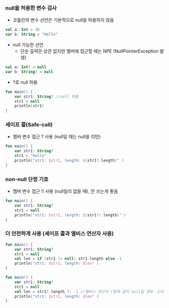 ### null을 허용한 변수 검사

- 코틀린의 변수 선언은 기본적으로 null을 허용하지 않음

~~~kotlin
val a: Int = 30
var b: String = "Hello"
~~~

- null 가능한 선언
  - 단순 출력은 상관 없지만 멤버에 접근할 때는 NPE (NullPointerException 발생)

~~~kotlin
val a: Int? = null
var b: String? = null
~~~



- ?로 null 허용

~~~kotlin
fun main() {
    var str1: String? //null 허용
    str1 = null
    println(str1)
}
~~~



### 세이프 콜(Safe-call)

- 멤버 변수 접근 ? 사용 (null일 때는 null을 리턴)

~~~kotlin
fun main() {
    var str1: String?
    str1 = "hello"
    println("str1: $str1, length: ${str1?.length}" )
}
~~~



### non-null 단정 기호

- 멤버 변수 접근 !! 사용 (null일리 없을 때), 안 쓰는게 좋음

~~~kotlin
fun main() {
    var str1: String?
    str1 = null
    println("str1: $str1, length: ${str1!!.length}" )
}
~~~



### 더 안전하게 사용 (세이프 콜과 엘비스 연산자 사용)

~~~kotlin
fun main() {
    var str1: String?
    str1 = null
    val len = if (str1 != null) str1.length else -1
    println("str1: $str1, length: $len" )
}
~~~

~~~kotlin
fun main() {
    var str1: String?
    str1 = null
    val len = str1?.length ?: -1 //엘비스 연산자 (앞에 값이 null일 경우 -1이 들어간다)
    println("str1: $str1, length: $len" )
}
~~~

